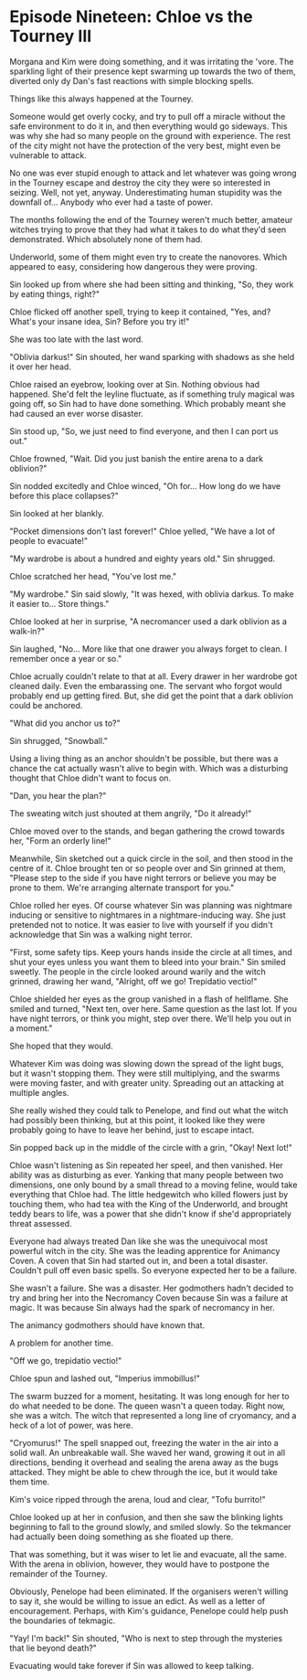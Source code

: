 # Episode Nineteen: Chloe vs the Tourney III

Morgana and Kim were doing something, and it was irritating the 'vore. The sparkling light of their presence kept swarming up towards the two of them, diverted only dy Dan's fast reactions with simple blocking spells.

Things like this always happened at the Tourney.

Someone would get overly cocky, and try to pull off a miracle without the safe environment to do it in, and then everything would go sideways. This was why she had so many people on the ground with experience. The rest of the city might not have the protection of the very best, might even be vulnerable to attack.

No one was ever stupid enough to attack and let whatever was going wrong in the Tourney escape and destroy the city they were so interested in seizing. Well, not yet, anyway. Underestimating human stupidity was the downfall of... Anybody who ever had a taste of power.

The months following the end of the Tourney weren't much better, amateur witches trying to prove that they had what it takes to do what they'd seen demonstrated. Which absolutely none of them had.

Underworld, some of them might even try to create the nanovores. Which appeared to easy, considering how dangerous they were proving.

Sin looked up from where she had been sitting and thinking, "So, they work by eating things, right?"

Chloe flicked off another spell, trying to keep it contained, "Yes, and? What's your insane idea, Sin? Before you try it!"

She was too late with the last word.

"Oblivia darkus!" Sin shouted, her wand sparking with shadows as she held it over her head.

Chloe raised an eyebrow, looking over at Sin. Nothing obvious had happened. She'd felt the leyline fluctuate, as if something truly magical was going off, so Sin had to have done something. Which probably meant she had caused an ever worse disaster.

Sin stood up, "So, we just need to find everyone, and then I can port us out."

Chloe frowned, "Wait. Did you just banish the entire arena to a dark oblivion?"

Sin nodded excitedly and Chloe winced, "Oh for... How long do we have before this place collapses?"

Sin looked at her blankly.

"Pocket dimensions don't last forever!" Chloe yelled, "We have a lot of people to evacuate!"

"My wardrobe is about a hundred and eighty years old." Sin shrugged.

Chloe scratched her head, "You've lost me."

"My wardrobe." Sin said slowly, "It was hexed, with oblivia darkus. To make it easier to... Store things."

Chloe looked at her in surprise, "A necromancer used a dark oblivion as a walk-in?"

Sin laughed, "No... More like that one drawer you always forget to clean. I remember once a year or so."

Chloe acrually couldn't relate to that at all. Every drawer in her wardrobe got cleaned daily. Even the embarassing one. The servant who forgot would probably end up getting fired. But, she did get the point that a dark oblivion could be anchored.

"What did you anchor us to?"

Sin shrugged, "Snowball."

Using a living thing as an anchor shouldn't be possible, but there was a chance the cat actually wasn't alive to begin with. Which was a disturbing thought that Chloe didn't want to focus on.

"Dan, you hear the plan?"

The sweating witch just shouted at them angrily, "Do it already!"

Chloe moved over to the stands, and began gathering the crowd towards her, "Form an orderly line!"

Meanwhile, Sin sketched out a quick circle in the soil, and then stood in the centre of it. Chloe brought ten or so people over and Sin grinned at them, "Please step to the side if you have night terrors or believe you may be prone to them. We're arranging alternate transport for you."

Chloe rolled her eyes. Of course whatever Sin was planning was nightmare inducing or sensitive to nightmares in a nightmare-inducing way. She just pretended not to notice. It was easier to live with yourself if you didn't acknowledge that Sin was a walking night terror.

"First, some safety tips. Keep yours hands inside the circle at all times, and shut your eyes unless you want them to bleed into your brain." Sin smiled sweetly. The people in the circle looked around warily and the witch grinned, drawing her wand, "Alright, off we go! Trepidatio vectio!"

Chloe shielded her eyes as the group vanished in a flash of hellflame. She smiled and turned, "Next ten, over here. Same question as the last lot. If you have night terrors, or think you might, step over there. We'll help you out in a moment."

She hoped that they would.

Whatever Kim was doing was slowing down the spread of the light bugs, but it wasn't stopping them. They were still multiplying, and the swarms were moving faster, and with greater unity. Spreading out an attacking at multiple angles.

She really wished they could talk to Penelope, and find out what the witch had possibly been thinking, but at this point, it looked like they were probably going to have to leave her behind, just to escape intact.

Sin popped back up in the middle of the circle with a grin, "Okay! Next lot!"

Chloe wasn't listening as Sin repeated her speel, and then vanished. Her ability was as disturbing as ever. Yanking that many people between two dimensions, one only bound by a small thread to a moving feline, would take everything that Chloe had. The little hedgewitch who killed flowers just by touching them, who had tea with the King of the Underworld, and brought teddy bears to life, was a power that she didn't know if she'd appropriately threat assessed.

Everyone had always treated Dan like she was the unequivocal most powerful witch in the city. She was the leading apprentice for Animancy Coven. A coven that Sin had started out in, and been a total disaster. Couldn't pull off even basic spells. So everyone expected her to be a failure.

She wasn't a failure. She was a disaster. Her godmothers hadn't decided to try and bring her into the Necromancy Coven because Sin was a failure at magic. It was because Sin always had the spark of necromancy in her.

The animancy godmothers should have known that.

A problem for another time.

"Off we go, trepidatio vectio!"

Chloe spun and lashed out, "Imperius immobillus!"

The swarm buzzed for a moment, hesitating. It was long enough for her to do what needed to be done. The queen wasn't a queen today. Right now, she was a witch. The witch that represented a long line of cryomancy, and a heck of a lot of power, was here.

"Cryomurus!" The spell snapped out, freezing the water in the air into a solid wall. An unbreakable wall. She waved her wand, growing it out in all directions, bending it overhead and sealing the arena away as the bugs attacked. They might be able to chew through the ice, but it would take them time.

Kim's voice ripped through the arena, loud and clear, "Tofu burrito!"

Chloe looked up at her in confusion, and then she saw the blinking lights beginning to fall to the ground slowly, and smiled slowly. So the tekmancer had actually been doing something as she floated up there.

That was something, but it was wiser to let lie and evacuate, all the same. With the arena in oblivion, however, they would have to postpone the remainder of the Tourney.

Obviously, Penelope had been eliminated. If the organisers weren't willing to say it, she would be willing to issue an edict. As well as a letter of encouragement. Perhaps, with Kim's guidance, Penelope could help push the boundaries of tekmagic.

"Yay! I'm back!" Sin shouted, "Who is next to step through the mysteries that lie beyond death?"

Evacuating would take forever if Sin was allowed to keep talking.
